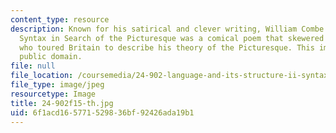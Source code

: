 ```yaml
---
content_type: resource
description: Known for his satirical and clever writing, William Combe's Tour of Doctor
  Syntax in Search of the Picturesque was a comical poem that skewered William Gilpin,
  who toured Britain to describe his theory of the Picturesque. This image is in the
  public domain.
file: null
file_location: /coursemedia/24-902-language-and-its-structure-ii-syntax-fall-2015/6f1acd165771529836bf92426ada19b1_24-902f15-th.jpg
file_type: image/jpeg
resourcetype: Image
title: 24-902f15-th.jpg
uid: 6f1acd16-5771-5298-36bf-92426ada19b1
---
```

